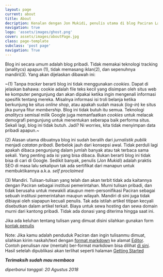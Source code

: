 ```yaml
---
layout: page
current: about
title: About
decription: Kenalan dengan Jon Mukidi, penulis utama di blog Paciran Lamongan.
navigation: true
logo: 'assets/images/ghost.png'
cover: assets/images/aboutPage.jpg
class: page-template
subclass: 'post page'
navigation: True
---
```


Blog ini secara umum adalah blog pribadi. Tidak memakai teknologi tracking (analitycs) apapun (1), tidak memasang iklan(2), dan sepenuhnya mandiri(3). Yang akan dijelaskan dibawah ini:

~(1) Tanpa _tracker_ berarti blog ini tidak menggunakan _cookies_. Dapat di jelaskan bahawa: cookie adalah file teks kecil yang disimpan oleh situs web ke komputer pengunjung dan akan dipakai ketika ingin mengenali informasi spesifik tentang mereka. Misalnya informasi isi troli belanja ketika berkunjung ke situs _online shop_, atau apakah sudah masuk (_log-in_) ke situs jika punya fitur _membership_. Blog ini tidak butuh itu semua. Teknologi _analitycs_ semisal milik Google juga memanfaatkan _cookies_ untuk melacak demografi pengunjung untuk menentukan seberapa baik performa situs. Sekali lagi, blog ini tidak butuh. Jadi? Ni worries, kita tidak menyimpan data pribadi apapun.~

(2) Alasan utama dibuatnya blog ini sudah beralih dari _jurnalistik publik_ menjadi _catatan pribadi_. Berbelok jauh dari konsepsi awal. Tidak perduli lagi apakah dibaca pengunjung dalam jumlah banyak atau tak terbaca sama sekali. Yang penting ada isi yang bisa dibaca. Bukan berarti blog ini tidak bisa di cari di Google. Sedikit banyak, penulis (_Jon Mukidi_) adalah praktis SEO di masa lalu sekalipun tak ada sertifikat dari manapun untuk membuktikannya a.k.a. _self proclaimed_

(3) Mandiri. Tulisan-tulisan yang telah dan akan terbit tidak ada kaitannya dengan Paciran sebagai institusi pemerintahan. Murni tulisan pribadi, dan tidak berusaha untuk mewakili ataupun mem-personifikasi Paciran sebagai sebuah institusi pemerintahan maupun wilayah. Mandiri di sini juga tidak dibiayai oleh siapapun kecuali penulis. Tak ada istilah artikel titipan kecyali disebutkan dalam artikel terkait. Biaya untuk sewa hosting dan sewa domain murni dari kantong pribadi. Tidak ada donasi yang diterima hingga saat ini.

Jika ada keluhan tentang tulisan yang dimuat disini silahkan gunakan form [kontak penulis](/kontak)

Note: Jika kamu adalah penduduk Paciran dan ingin tulisanmu dimuat, silahkan kirim naskah/text dengan [format markdown](https://en.wikipedia.org/wiki/Markdown) ke alamat [Editor](mailto:editor@paciran.com). Contoh penulisan _raw_ (mentah) ber-format markdown bisa dilihat [di sini](https://raw.githubusercontent.com/knoacc/pcr/master/style-guide.md). Hasil setelah dipublikasi akan terlihat seperti halaman [Getting Started](/https://www.paciran.com/tag/getting-started/)



**_Terimaksih sudah mau membaca_**

_diperbarui tanggal: 20 Agustus 2018_
